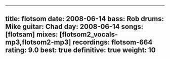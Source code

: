 
---
title: flotsom
date: 2008-06-14
bass:	Rob
drums:	Mike
guitar:	Chad
day: 2008-06-14
songs: [flotsam]
mixes: [flotsom2_vocals-mp3,flotsom2-mp3]
recordings: flotsom-664
rating: 9.0
best: true
definitive: true
weight: 10
---

